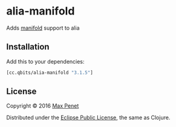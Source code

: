 # alia-manifold

Adds [manifold](https://github.com/ztellman/manifold) support to alia

## Installation

Add this to your dependencies:

```clojure
[cc.qbits/alia-manifold "3.1.5"]
```

## License

Copyright © 2016 [Max Penet](http://twitter.com/mpenet)

Distributed under the
[Eclipse Public License](http://www.eclipse.org/legal/epl-v10.html),
the same as Clojure.
